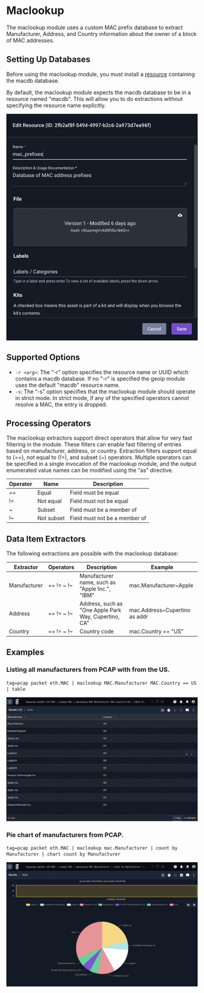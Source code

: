 # Maclookup 

The maclookup module uses a custom MAC prefix database to extract Manufacturer, Address, and Country information about the owner of a block of MAC addresses. 

## Setting Up Databases

Before using the maclookup module, you must install a [resource](/resources/resources) containing the macdb database. 

By default, the maclookup module expects the macdb database to be in a resource named "macdb". This will allow you to do extractions without specifying the resource name explicitly.

![](maclookup.png)

## Supported Options

* `-r <arg>`: The “-r” option specifies the resource name or UUID which contains a macdb database.  If no "-r" is specified the geoip module uses the default "macdb" resource name.
* `-s`: The “-s” option specifies that the maclookup module should operate in strict mode.  In strict mode, if any of the specified operators cannot resolve a MAC, the entry is dropped.

## Processing Operators

The maclookup extractors support direct operators that allow for very fast filtering in the module. These filters can enable fast filtering of entries based on manufacturer, address, or country. Extraction filters support equal to (==), not equal to (!=), and subset (~) operators. Multiple operators can be specified in a single invocation of the maclookup module, and the output enumerated value names can be modified using the "as" directive. 

| Operator | Name | Description
|----------|------|-------------
| == | Equal | Field must be equal
| != | Not equal | Field must not be equal
| ~ | Subset | Field must be a member of
| !~ | Not subset | Field must not be a member of

## Data Item Extractors

The following extractions are possible with the maclookup database:

| Extractor | Operators | Description | Example 
|-----------|-----------|-------------|----------
| Manufacturer | == != ~ !~ | Manufacturer name, such as "Apple Inc.", "IBM" | mac.Manufacturer~Apple
| Address | == != ~ !~ | Address, such as "One Apple Park Way, Cupertino, CA" | mac.Address~Cupertino as addr
| Country | == != ~ !~ | Country code | mac.Country == "US"

## Examples

### Listing all manufacturers from PCAP with from the US.

```gravwell
tag=pcap packet eth.MAC | maclookup MAC.Manufacturer MAC.Country == US | table
```

![US Manufacturers](tableByUS.png)

### Pie chart of manufacturers from PCAP.

```gravwell
tag=pcap packet eth.MAC | maclookup mac.Manufacturer | count by Manufacturer | chart count by Manufacturer
```

![Pie chart by manufacturer](chartByManufacturer.png)



